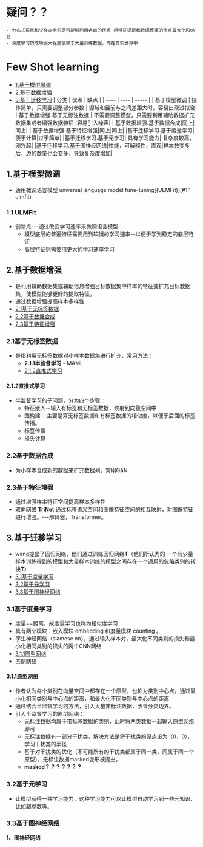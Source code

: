 # 疑问？？
    - 分布式系统和少样本学习是否能够利用各自的优点 将特征提取和数据传输的优点最大化和结合
    - 深度学习的成功很大程度依赖于大量训练数据，而在真实世界中

# Few Shot learning
- [1.基于模型微调](#1.基于模型微调)
- [2.基于数据增强](#2.基于数据增强)
- [3.基于迁移学习](#3.基于迁移学习)
|  分类   | 优点  |  缺点  |
|  ----  | ----  | -----  |
| 基于模型微调  | 操作简单，只需要调整部分参数 |  源域和目前与之间差距大时，容易出现过拟合|
| 基于数据增强.基于无标注数据  | 不需要调整模型，只需要利用辅助数据扩充数据集或者增强数据特征  |容易引入噪声|
| 基于数据增强.基于数据合成|同上|同上|
| 基于数据增强.基于特征增强|同上|同上|
|基于迁移学习.基于度量学习|便于计算|过于简单|
|基于迁移学习.基于元学习| 具有学习能力| 复杂度较高，刚兴起|
|基于迁移学习.基于图神经网络|性能，可解释性，直观|样本数变多后，边的数量也会变多，导致复杂度增加|

## 1.基于模型微调
- 通用微调语言模型 universal language model fune-tuning[(ULMFit)](#1.1 ulmfit)

### 1.1 ULMFit
- 创新点---通过改变学习速率来微调语言模型：
  - 模型底层的普遍特征需要用到较慢的学习速率--以便于学到稳定的底层特征
  - 高层特征则需要用更大的学习速率学习
## 2.基于数据增强
- 是利用辅助数据集或辅助信息增强目标数据集中样本的特征或扩充目标数据集，使模型能够更好的提取特征。
- 通过数据增强提高样本多样性
- [2.1基于无标签数据](#2.1基于无标签数据)
- [2.2基于数据合成](#2.2基于数据合成)
- [2.3基于特征增强](#2.3基于数据增强)
### 2.1基于无标签数据
- 是指利用无标签数据对小样本数据集进行扩充，常用方法：
  - **2.1.1半监督学习** - MAML
  - [2.1.2直推式学习](#2.1.2直推式学习)
#### 2.1.2直推式学习
- 半监督学习的子问题，分为四个步骤：
  - 特征嵌入--输入有标签和无标签数据，映射到向量空间中
  - 图构建-- 主要是算无标签数据和有标签数据的相似度，以便于后面的标签传播。
  - 标签传播
  - 损失计算
### 2.2基于数据合成
- 为小样本合成新的数据来扩充数据列，常用GAN
### 2.3基于特征增强
- 通过增强样本特征空间提高样本多样性
- 双向网络 **TriNet** 通过标签语义空间和图像特征空间的相互映射，对图像特征进行增强。---解码器，Transformer。
## 3.基于迁移学习
- wang提出了回归网络，他们通过训练回归网络**T**（他们所认为的 一个有少量样本训练得到的模型和大量样本训练的模型之间存在一个通用的忽略类别的转换**T**）
- [3.1基于度量学习](#3.1基于度量学习)
- [3.2基于元学习](#32基于元学习)
- [3.3基于图神经网络](#3.3基于图神经网络)
### 3.1基于度量学习
- 度量==距离，故度量学习也称为相似度学习
- 具有两个模块：嵌入模块 embedding 和度量模块 counting 。
- 孪生神经网络（siamese nn），通过输入样本对，最大化不同类别的损失和最小化相同类别的损失的两个CNN网络
- [3.1.1原型网络](#3.1.1原型网络)
- 匹配网络
#### 3.1.1原型网络
- 作者认为每个类别在向量空间中都存在一个原型，也称为类别中心点，通过最小化相同类别与中心点的距离，和最大化不同类别与中心点的距离
- 通过结合半监督学习的方法，引入大量非标注数据，改善分类边界。
- 引入半监督学习的原型网络：
  - 无标注数据均属于带标签数据的类别，此时将两类数据一起输入原型网络即可
  - 无标注数据有一部分干扰类，解决方法是将干扰类的原点设为（0，0），学习干扰类的半径
  - 基于对干扰类的优化（不可能所有的干扰类都属于同一类，同属于同一个原型），无标注数据masked变形被提出。
  - **masked？？？？？？？**
### 3.2基于元学习
- 让模型获得一种学习能力，这种学习能力可以让模型自动学习到一些元知识，比如超参数等。
### 3.3基于图神经网络
**1、图神经网络**   